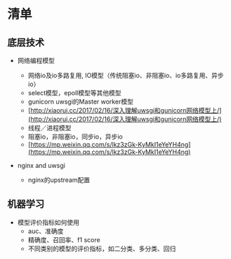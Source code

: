 # 清单

## 底层技术

* 网络编程模型

  * 网络io及io多路复用, IO模型（传统阻塞io、非阻塞io、io多路复用、异步io）
  * select模型，epoll模型等其他模型
  * gunicorn uwsgi的Master worker模型
  * [http://xiaorui.cc/2017/02/16/深入理解uwsgi和gunicorn网络模型上/](http://xiaorui.cc/2017/02/16/深入理解uwsgi和gunicorn网络模型上/)
  * 线程／进程模型
  * 阻塞io，非阻塞io，同步io，异步io
  * [https://mp.weixin.qq.com/s/lkz3zGk-KyMkI1eYeYH4ng](https://mp.weixin.qq.com/s/lkz3zGk-KyMkI1eYeYH4ng)

* nginx and uwsgi

  * nginx的upstream配置

## 机器学习

* 模型评价指标如何使用
  * auc、准确度
  * 精确度、召回率、f1 score
  * 不同类别的模型的评价指标，如二分类、多分类、回归



